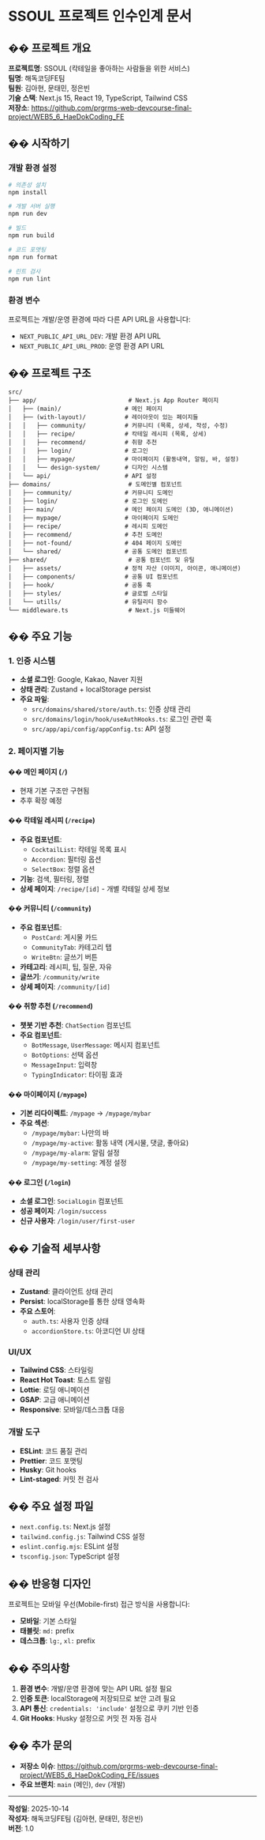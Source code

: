 # SSOUL 프로젝트 인수인계 문서

## �� 프로젝트 개요

**프로젝트명**: SSOUL (칵테일을 좋아하는 사람들을 위한 서비스)  
**팀명**: 해독코딩FE팀  
**팀원**: 김아현, 문태민, 정은빈  
**기술 스택**: Next.js 15, React 19, TypeScript, Tailwind CSS  
**저장소**: https://github.com/prgrms-web-devcourse-final-project/WEB5_6_HaeDokCoding_FE

## �� 시작하기

### 개발 환경 설정
```bash
# 의존성 설치
npm install

# 개발 서버 실행
npm run dev

# 빌드
npm run build

# 코드 포맷팅
npm run format

# 린트 검사
npm run lint
```

### 환경 변수
프로젝트는 개발/운영 환경에 따라 다른 API URL을 사용합니다:
- `NEXT_PUBLIC_API_URL_DEV`: 개발 환경 API URL
- `NEXT_PUBLIC_API_URL_PROD`: 운영 환경 API URL

## �� 프로젝트 구조

```
src/
├── app/                          # Next.js App Router 페이지
│   ├── (main)/                  # 메인 페이지
│   ├── (with-layout)/           # 레이아웃이 있는 페이지들
│   │   ├── community/           # 커뮤니티 (목록, 상세, 작성, 수정)
│   │   ├── recipe/              # 칵테일 레시피 (목록, 상세)
│   │   ├── recommend/           # 취향 추천
│   │   ├── login/               # 로그인
│   │   ├── mypage/              # 마이페이지 (활동내역, 알림, 바, 설정)
│   │   └── design-system/       # 디자인 시스템
│   └── api/                     # API 설정
├── domains/                      # 도메인별 컴포넌트
│   ├── community/               # 커뮤니티 도메인
│   ├── login/                   # 로그인 도메인
│   ├── main/                    # 메인 페이지 도메인 (3D, 애니메이션)
│   ├── mypage/                  # 마이페이지 도메인
│   ├── recipe/                  # 레시피 도메인
│   ├── recommend/               # 추천 도메인
│   ├── not-found/               # 404 페이지 도메인
│   └── shared/                  # 공통 도메인 컴포넌트
├── shared/                       # 공통 컴포넌트 및 유틸
│   ├── assets/                  # 정적 자산 (이미지, 아이콘, 애니메이션)
│   ├── components/              # 공통 UI 컴포넌트
│   ├── hook/                    # 공통 훅
│   ├── styles/                  # 글로벌 스타일
│   └── utills/                  # 유틸리티 함수
└── middleware.ts                 # Next.js 미들웨어
```

## �� 주요 기능

### 1. 인증 시스템
- **소셜 로그인**: Google, Kakao, Naver 지원
- **상태 관리**: Zustand + localStorage persist
- **주요 파일**:
  - `src/domains/shared/store/auth.ts`: 인증 상태 관리
  - `src/domains/login/hook/useAuthHooks.ts`: 로그인 관련 훅
  - `src/app/api/config/appConfig.ts`: API 설정

### 2. 페이지별 기능

#### �� 메인 페이지 (`/`)
- 현재 기본 구조만 구현됨
- 추후 확장 예정

#### �� 칵테일 레시피 (`/recipe`)
- **주요 컴포넌트**: 
  - `CocktailList`: 칵테일 목록 표시
  - `Accordion`: 필터링 옵션
  - `SelectBox`: 정렬 옵션
- **기능**: 검색, 필터링, 정렬
- **상세 페이지**: `/recipe/[id]` - 개별 칵테일 상세 정보

#### �� 커뮤니티 (`/community`)
- **주요 컴포넌트**:
  - `PostCard`: 게시물 카드
  - `CommunityTab`: 카테고리 탭
  - `WriteBtn`: 글쓰기 버튼
- **카테고리**: 레시피, 팁, 질문, 자유
- **글쓰기**: `/community/write`
- **상세 페이지**: `/community/[id]`

#### �� 취향 추천 (`/recommend`)
- **챗봇 기반 추천**: `ChatSection` 컴포넌트
- **주요 컴포넌트**:
  - `BotMessage`, `UserMessage`: 메시지 컴포넌트
  - `BotOptions`: 선택 옵션
  - `MessageInput`: 입력창
  - `TypingIndicator`: 타이핑 효과

#### �� 마이페이지 (`/mypage`)
- **기본 리다이렉트**: `/mypage` → `/mypage/mybar`
- **주요 섹션**:
  - `/mypage/mybar`: 나만의 바
  - `/mypage/my-active`: 활동 내역 (게시물, 댓글, 좋아요)
  - `/mypage/my-alarm`: 알림 설정
  - `/mypage/my-setting`: 계정 설정

#### �� 로그인 (`/login`)
- **소셜 로그인**: `SocialLogin` 컴포넌트
- **성공 페이지**: `/login/success`
- **신규 사용자**: `/login/user/first-user`

## �� 기술적 세부사항

### 상태 관리
- **Zustand**: 클라이언트 상태 관리
- **Persist**: localStorage를 통한 상태 영속화
- **주요 스토어**:
  - `auth.ts`: 사용자 인증 상태
  - `accordionStore.ts`: 아코디언 UI 상태

### UI/UX
- **Tailwind CSS**: 스타일링
- **React Hot Toast**: 토스트 알림
- **Lottie**: 로딩 애니메이션
- **GSAP**: 고급 애니메이션
- **Responsive**: 모바일/데스크톱 대응

### 개발 도구
- **ESLint**: 코드 품질 관리
- **Prettier**: 코드 포맷팅
- **Husky**: Git hooks
- **Lint-staged**: 커밋 전 검사

## �� 주요 설정 파일

- `next.config.ts`: Next.js 설정
- `tailwind.config.js`: Tailwind CSS 설정
- `eslint.config.mjs`: ESLint 설정
- `tsconfig.json`: TypeScript 설정

## �� 반응형 디자인

프로젝트는 모바일 우선(Mobile-first) 접근 방식을 사용합니다:
- **모바일**: 기본 스타일
- **태블릿**: `md:` prefix
- **데스크톱**: `lg:`, `xl:` prefix

## �� 주의사항

1. **환경 변수**: 개발/운영 환경에 맞는 API URL 설정 필요
2. **인증 토큰**: localStorage에 저장되므로 보안 고려 필요
3. **API 통신**: `credentials: 'include'` 설정으로 쿠키 기반 인증
4. **Git Hooks**: Husky 설정으로 커밋 전 자동 검사

## �� 추가 문의

- **저장소 이슈**: https://github.com/prgrms-web-devcourse-final-project/WEB5_6_HaeDokCoding_FE/issues
- **주요 브랜치**: `main` (메인), `dev` (개발)

---

**작성일**: 2025-10-14  
**작성자**: 해독코딩FE팀 (김아현, 문태민, 정은빈)  
**버전**: 1.0